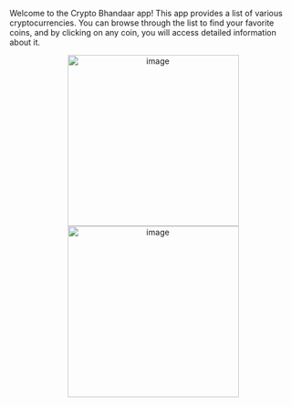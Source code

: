 Welcome to the Crypto Bhandaar app! This app provides a list of various cryptocurrencies.
You can browse through the list to find your favorite coins, and by clicking on any coin, you will access detailed information about it.

<p align="center">
  <img src="https://github.com/sanchaysaxena/CryptoBhandaar/assets/55633479/369d2141-9bfc-4e79-9cbb-e13d67edebe3" height="300" title="image">
  <img src="https://github.com/sanchaysaxena/CryptoBhandaar/assets/55633479/7173ce85-404c-4960-9707-9470816b4074" height="300" title="image">
</p>
